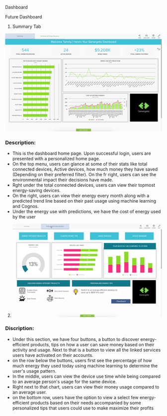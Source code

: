 
Dashboard




Future Dashboard


1. Summary Tab

![Dashboard_summary](public/images/Dashboard_summary.png)

### Description:
  
  * This is the dashboard home page. Upon successful login, users are presented with a personalized home page. 
  * On the top menu, users can glance at some of their stats like total connected devices, Active devices, how much money they have saved (Depending on their preferred filter). On the fr right, users can see the environmental impact their decisions have made.
  * Rght under the total connected devices, users can view their topmost energy-saving devices. 
  * On the right, users can view their energy every month along with a predicted trend line based on their past usage using machine learning and Cognos. 
  * Under the energy use with predictions, we have the cost of energy used by the user


2. ![Dashboard](public/images/Dashboard_Education.png)


 ### Discription: 
  
 * Under this section, we have four buttons, a button to discover energy-efficient products, tips on how a user can save money based on their activity and usage. Next to that is a button to view all the linked services users have activated on their accounts.
 * on the row below the buttons, users first see the percentage of how much energy they used today using machine learning to determine the user's usage pattern.
 * In the middle, users can view the device use time while being compared to an average person's usage for the same device. 
 * Right next to that chart, users can view their money usage compared to an average user. 
 * on the bottom row, users have the option to view a select few energy-efficient products based on their needs accompanied by some personalized tips that users could use to make maximize their profits 
